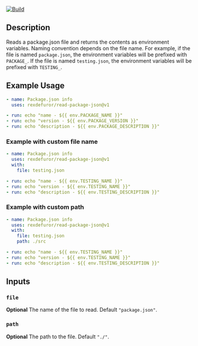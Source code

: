 [![Build](https://github.com/rexdefuror/read-package-json/actions/workflows/pipeline.yml/badge.svg)](https://github.com/rexdefuror/read-package-json/actions/workflows/pipeline.yml/badge.svg)

## Description

Reads a package.json file and returns the contents as environment variables. Naming convention depends on the file name. For example, if the file is named `package.json`, the environment variables will be prefixed with `PACKAGE_`. If the file is named `testing.json`, the environment variables will be prefixed with `TESTING_`.



## Example Usage

```yaml
- name: Package.json info
  uses: rexdefuror/read-package-json@v1

- run: echo "name - ${{ env.PACKAGE_NAME }}"
- run: echo "version - ${{ env.PACKAGE_VERSION }}"
- run: echo "description - ${{ env.PACKAGE_DESCRIPTION }}"
```

### Example with custom file name

```yaml
- name: Package.json info
  uses: rexdefuror/read-package-json@v1
  with:
    file: testing.json

- run: echo "name - ${{ env.TESTING_NAME }}"
- run: echo "version - ${{ env.TESTING_NAME }}"
- run: echo "description - ${{ env.TESTING_DESCRIPTION }}"
```

### Example with custom path

```yaml
- name: Package.json info
  uses: rexdefuror/read-package-json@v1
  with:
    file: testing.json
    path: ./src

- run: echo "name - ${{ env.TESTING_NAME }}"
- run: echo "version - ${{ env.TESTING_NAME }}"
- run: echo "description - ${{ env.TESTING_DESCRIPTION }}"
```

## Inputs

### `file`

**Optional** The name of the file to read. Default `"package.json"`.

### `path`

**Optional** The path to the file. Default `"./"`.